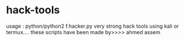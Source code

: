 # hack-tools
usage : python/python2 f.hacker.py
very strong hack tools using kali or termux....
these scripts have been made by>>>> ahmed assem
